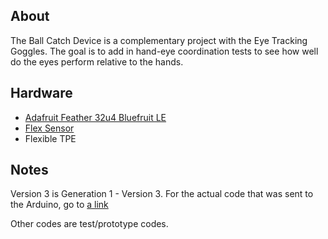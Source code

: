 ## About

The Ball Catch Device is a complementary project with the Eye Tracking Goggles. The goal is to add in hand-eye coordination tests to see how well do the eyes perform relative to the hands.

## Hardware

* [Adafruit Feather 32u4 Bluefruit LE](https://www.adafruit.com/product/2829)
* [Flex Sensor](https://www.sparkfun.com/products/10264)
* Flexible TPE 

## Notes

Version 3 is Generation 1 - Version 3. For the actual code that was sent to the Arduino, go to [a link](https://github.com/jamestlye/Ball-Catch-Device/Catch%20Sensor%20V3.0/bleuart_datamode/bleuart_datamode.ino)

Other codes are test/prototype codes.

